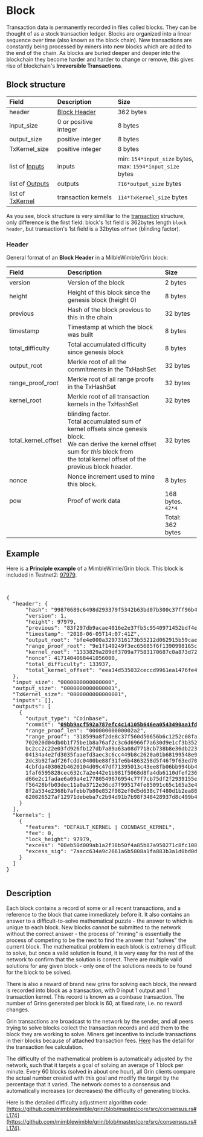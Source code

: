 # Block

Transaction data is permanently recorded in files called blocks. They can be thought of as a stock transaction ledger. Blocks are organized into a linear sequence over time (also known as the block chain). New transactions are constantly being processed by miners into new blocks which are added to the end of the chain. As blocks are buried deeper and deeper into the blockchain they become harder and harder to change or remove, this gives rise of blockchain's **Irreversible Transactions**.

## Block structure

| Field        | Description           | Size  |
|:-------------|:-------------|:-----|
| header   | [Block Header](#header) | 362 bytes  |
| input_size   | 0 or positive integer  | 8 bytes  |
| output_size   | positive integer  | 8 bytes  |
| TxKernel_size   | positive integer  | 8 bytes  |
| list of [Inputs](https://github.com/mimblewimble/docs/wiki/transaction#input) | inputs | min: `154*input_size` bytes,<br> max: `1594*input_size` bytes |
| list of [Outputs](https://github.com/mimblewimble/docs/wiki/transaction#output) | outputs | `716*output_size` bytes |
| list of [TxKernel](https://github.com/mimblewimble/docs/wiki/transaction#txkernel) | transaction kernels | `114*TxKernel_size` bytes |

As you see, block structure is very simililiar to the [transaction](https://github.com/mimblewimble/docs/wiki/transaction#transaction) structure, only difference is the first field: block's 1st field is 362bytes length `block header`, but transaction's 1st field is a 32bytes `offset` (blinding factor).

### Header
General format of an **Block Header** in a MilbleWimble/Grin block:

| Field        | Description           | Size  |
|:-------------|:-------------|:-----|
| version   | Version of the block | 2 bytes  |
| height   | Height of this block since the genesis block (height 0)  | 8 bytes  |
| previous   | Hash of the block previous to this in the chain | 32 bytes  |
| timestamp   | Timestamp at which the block was built | 8 bytes  |
| total_difficulty | Total accumulated difficulty since genesis block |  8 bytes |
| output_root  | Merkle root of all the commitments in the TxHashSet | 32 bytes  |
| range_proof_root | Merkle root of all range proofs in the TxHashSet | 32 bytes  |
| kernel_root | Merkle root of all transaction kernels in the TxHashSet | 32 bytes  |
| total_kernel_offset | blinding factor.<br>Total accumulated sum of kernel offsets since genesis block.<br>We can derive the kernel offset sum for *this* block from<br>the total kernel offset of the previous block header. | 32 bytes  |
| nonce | Nonce increment used to mine this block. | 8 bytes  |
| pow  | Proof of work data | 168 bytes. `42*4` |
|   |   | Total: 362 bytes  |

## Example
Here is a **Principle example** of a MimbleWimle/Grin block. This block is included in Testnet2: [97979](https://grinscan.net/block/97979).

<pre><p>
{
  "header": {
      "hash": "99870689c6498d293379f5342b63bd07b300c37ff96b4f29e668c07b33bf6309",
      "version": 1,
      "height": 97979,
      "previous": "83f297db9acae4016e2e37fb5c9540971452bdf4e5f7e44756df3f02b496928f",
      "timestamp": "2018-06-05T14:07:41Z",
      "output_root": "bfe4e000a3297316173b55212d062915b59cae9caaba77b1e0b20ba740adc11d",
      "range_proof_root": "9e1f149249f3ec65685f6f1390998165c37cf7f21b64a20138794d257bc1e12f",
      "kernel_root": "1333829a289df3709a77583170687c0a873d72a45377343a94311f069c139768",
      "nonce": 4171404068441056000,
      "total_difficulty": 133937,
      "total_kernel_offset": "eea34d535032ceccd9961ea1476fe4587180671645a12e659f8f5e9be10f151e"
  },
  "input_size": "0000000000000000",
  "output_size": "0000000000000001",
  "TxKernel_size": "0000000000000001",
  "inputs": [],
  "outputs": [
    {
      "output_type": "Coinbase",
      "commit": "<b><a href="http://127.0.0.1:13413/v1/chain/outputs/byheight?start_height=97987&end_height=97987&id=09bb9acf592a787efc4c14105b646ea0543490aa1fde421c2aeaa135029a32c643">09bb9acf592a787efc4c14105b646ea0543490aa1fde421c2aeaa135029a32c643</a></b>",
      "range_proof_len": "00000000000002a2",
      "range_proof": "318599a8f2de8c37f560d50656b6c1252c08fa221174f8b7ff7ec6c8c490d76a1e840169c8c1e3691e7ebbddaa0287592aa3cc6b5d3e512a5d5ebe242ac3fc1d
      702020d04db0b1f75be1b8a76af2c3c6d6966f7a630d9e1cf3b3522c697c1e09c8338492e5350b0293de8f7b2548070aa3ee9df57e2428b8e94cd879b4e7c3e8
      bc2cc2c22e03fd926fb127db7a89a63a08d7718cb738b8e36db223f50a0f0805a8cd190cc6aa7d116fdaa6c53869fcd447d41a301160804f4251dd0871fbfd18
      04134a4e2fd3035faaefd3aec3c6cc449b8c2620a01b68199548e9a219700445a96a258f8ae339c38c73af8dbc76bfb889ab5109cbd7fb756524806e98ecc0d7
      2dc3b92fadf26fcddc0400be88f31fe6b4863258d5f46f9f63ed704ba0a2faaa24d4091bac976bff251d4e8bdbff47d1873dfaeb4689023f3e1a36d95524fefa
      4cbfda403062b4620104d09c47df71395013c43ee8fb06bb994bb4873f0b81b84ce0ea9ac7946ff0427d6b17c455ebdbda0a6576c7801e36e28b2c2a402bd6cb
      1faf6595828cec632c7a2e442e1b981f5068d8fa4db6110dfef2364996ce54014aeff53034a2c64f8e5276097fa3882c20d1d3be7a4f0c54f7c6219905564a9b
      d66e2c1fadae6a09a4e17780549676954c77f7cb75df2f2939155e761c213342865d80d0080fb6a2afbbb520d7161e9072f6887b4ff7fa9f8bf6468a623aa76d
      f56428bfb03dec11a0a3712e36cd7f995174fe85091c65c165a3e440b4dbc8e87bee002f6dad5181ad112d4585c08afadc6615b755dd52c72471af1801e35f97
      8f2a534e2368b7afebb7b80e852f982ef0d5d638c7f480d1b2ea88d1b5cc2bc3c0eee5d7a6968ce525c0f83eb251746943d01d9362cf638340ddf6ad6fd9b4b5
      620026527af12971debeba7c2b94d91b7b98f348428937d8c499b407daff4ad6a23a",
    }
  ],
  "kernels": [
    {
      "features": "DEFAULT_KERNEL | COINBASE_KERNEL",
      "fee": 0,
      "lock_height": 97979,
      "excess": "08eb50d009ab1a2f38b50f4a85b87a950271c8fc108a5fff377aae171fe70188d4",
      "excess_sig": "7aacc634a9c2661a6b5808a1fa883b3a1d0bd0ddab9937f5672d3a4f86b5cd003d62f8d005246505f46a9c062f8fb6aa1d2f02e9cea61986ff7c97d3f3e0d570"
    }
  ]
}
</p></pre>

## Description

Each block contains a record of some or all recent transactions, and a reference to the block that came immediately before it. It also contains an answer to a difficult-to-solve mathematical puzzle - the answer to which is unique to each block. New blocks cannot be submitted to the network without the correct answer - the process of "mining" is essentially the process of competing to be the next to find the answer that "solves" the current block. The mathematical problem in each block is extremely difficult to solve, but once a valid solution is found, it is very easy for the rest of the network to confirm that the solution is correct. There are multiple valid solutions for any given block - only one of the solutions needs to be found for the block to be solved.

There is also a reward of brand new grins for solving each block, the reward is recorded into block as a transaction, with 0 input 1 output and 1 transaction kernel. This record is known as a coinbase transaction. The number of Grins generated per block is 60, at fixed rate, i.e. no reward changes.

Grin transactions are broadcast to the network by the sender, and all peers trying to solve blocks collect the transaction records and add them to the block they are working to solve. Miners get incentive to include transactions in their blocks because of attached transaction fees. [Here](https://github.com/mimblewimble/docs/wiki/transaction#transaction-fee) has the detail for the transaction fee calculation.

The difficulty of the mathematical problem is automatically adjusted by the network, such that it targets a goal of solving an average of 1 block per minute. Every 60 blocks (solved in about one hour), all Grin clients compare the actual number created with this goal and modify the target by the percentage that it varied. The network comes to a consensus and automatically increases (or decreases) the difficulty of generating blocks.

Here is the detailed difficulty adjustment algorithm code: [https://github.com/mimblewimble/grin/blob/master/core/src/consensus.rs#L174](https://github.com/mimblewimble/grin/blob/master/core/src/consensus.rs#L174).
